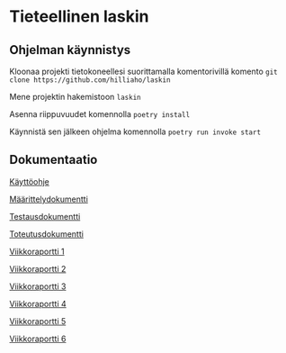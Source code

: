 # Tieteellinen laskin

## Ohjelman käynnistys

Kloonaa projekti tietokoneellesi suorittamalla komentorivillä komento `git clone https://github.com/hilliaho/laskin` 

Mene projektin hakemistoon `laskin`

Asenna riippuvuudet komennolla `poetry install`

Käynnistä sen jälkeen ohjelma komennolla `poetry run invoke start`


## Dokumentaatio

[Käyttöohje](https://github.com/hilliaho/laskin/blob/main/dokumentaatio/kayttoohje.md)

[Määrittelydokumentti](https://github.com/hilliaho/laskin/blob/main/dokumentaatio/maarittelydokumentti.md)

[Testausdokumentti](https://github.com/hilliaho/laskin/blob/main/dokumentaatio/testausdokumentti.md)

[Toteutusdokumentti](https://github.com/hilliaho/laskin/blob/main/dokumentaatio/toteutusdokumentti.md)

[Viikkoraportti 1](https://github.com/hilliaho/laskin/blob/main/dokumentaatio/viikkoraportti_1.md)

[Viikkoraportti 2](https://github.com/hilliaho/laskin/blob/main/dokumentaatio/viikkoraportti_2.md)

[Viikkoraportti 3](https://github.com/hilliaho/laskin/blob/main/dokumentaatio/viikkoraportti_3.md)

[Viikkoraportti 4](https://github.com/hilliaho/laskin/blob/main/dokumentaatio/viikkoraportti_4.md)

[Viikkoraportti 5](https://github.com/hilliaho/laskin/blob/main/dokumentaatio/viikkoraportti_5.md)

[Viikkoraportti 6](https://github.com/hilliaho/laskin/blob/main/dokumentaatio/viikkoraportti_6.md)
